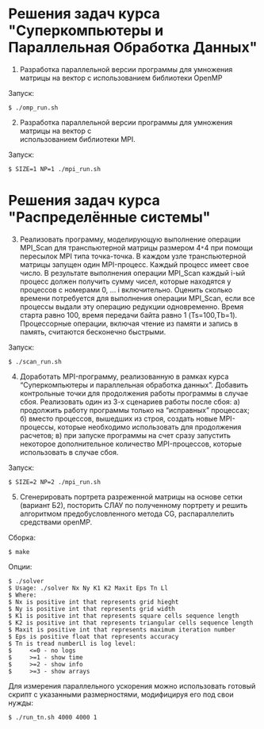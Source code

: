 # Решения задач курса "Суперкомпьютеры и Параллельная Обработка Данных"

1) Разработка параллельной версии программы для умножения матрицы на вектор с
использованием библиотеки OpenMP

Запуск:

	$ ./omp_run.sh

2) Разработка параллельной версии программы для умножения матрицы на вектор с    
использованием библиотеки MPI.

Запуск:

	$ SIZE=1 NP=1 ./mpi_run.sh

# Решения задач курса "Распределённые системы"

3) Реализовать программу, моделирующую выполнение операции MPI_Scan для
транспьютерной матрицы размером 4`*`4 при помощи пересылок MPI типа точка-точка.
В каждом узле транспьютерной матрицы запущен один MPI-процесс. Каждый процесс
имеет свое число. В результате выполнения операции MPI_Scan каждый i-ый процесс
должен получить сумму чисел, которые находятся у процессов с номерами 0, ... i
включительно. Оценить сколько времени потребуется для выполнения операции
MPI_Scan, если все процессы выдали эту операцию редукции одновременно. Время
старта равно 100, время передачи байта равно 1 (Ts=100,Tb=1). Процессорные
операции, включая чтение из памяти и запись в память, считаются бесконечно быстрыми.

Запуск:

	$ ./scan_run.sh

4) Доработать MPI-программу, реализованную в рамках курса “Суперкомпьютеры и
параллельная обработка данных”. Добавить контрольные точки для продолжения
работы программы в случае сбоя. Реализовать один из 3-х сценариев работы после
сбоя: a) продолжить работу программы только на “исправных” процессах; б) вместо
процессов, вышедших из строя, создать новые MPI-процессы, которые необходимо
использовать для продолжения расчетов; в) при запуске программы на счет сразу
запустить некоторое дополнительное количество MPI-процессов, которые
использовать в случае сбоя.

Запуск:

	$ SIZE=2 NP=2 ./mpi_run.sh

5) Сгенерировать портрета разреженной матрицы на основе сетки (вариант Б2),
посторить СЛАУ по полученному портрету и решить алгоритмом предобусловленного
метода CG, распараллелить средствами openMP.

Сборка:

	$ make

Опции:

    $ ./solver 
    $ Usage: ./solver Nx Ny K1 K2 Maxit Eps Tn Ll
    $ Where:
    $ Nx is positive int that represents grid hieght
    $ Ny is positive int that represents grid width
    $ K1 is positive int that represents square cells sequence length
    $ K2 is positive int that represents triangular cells sequence length
    $ Maxit is positive int that represents maximum iteration number
    $ Eps is positive float that represents accuracy
    $ Tn is tread numberLl is log level:
    $     <=0 - no logs
    $     >=1 - show time
    $     >=2 - show info
    $     >=3 - show arrays

Для измерения параллельного ускорения можно использовать готовый скрипт с
указанными размерностями, модифицируя его под свои нужды:

	$ ./run_tn.sh 4000 4000 1

